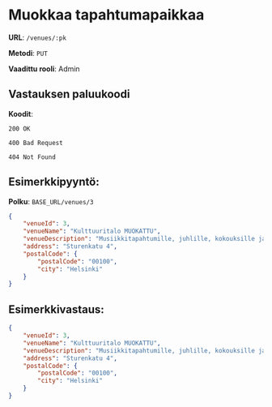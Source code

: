 # Muokkaa tapahtumapaikkaa

**URL**: `/venues/:pk`

**Metodi**: `PUT`

**Vaadittu rooli**: Admin

## Vastauksen paluukoodi

**Koodit**:

`200 OK`

`400 Bad Request`

`404 Not Found`

## Esimerkkipyyntö:

**Polku**: `BASE_URL/venues/3`

```json
{
    "venueId": 3,
    "venueName": "Kulttuuritalo MUOKATTU",
    "venueDescription": "Musiikkitapahtumille, juhlille, kokouksille ja gaaloille",
    "address": "Sturenkatu 4",
    "postalCode": {
        "postalCode": "00100",
        "city": "Helsinki"
    }
}

```
## Esimerkkivastaus:

```json
{
    "venueId": 3,
    "venueName": "Kulttuuritalo MUOKATTU",
    "venueDescription": "Musiikkitapahtumille, juhlille, kokouksille ja gaaloille",
    "address": "Sturenkatu 4",
    "postalCode": {
        "postalCode": "00100",
        "city": "Helsinki"
    }
}

```

